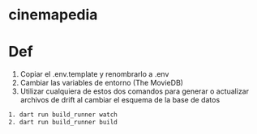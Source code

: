 # cinemapedia

# Def

1. Copiar el .env.template y renombrarlo a .env
2. Cambiar las variables de entorno (The MovieDB)
3. Utilizar cualquiera de estos dos comandos para generar o actualizar archivos de drift al cambiar el esquema de la base de datos
```bash
1. dart run build_runner watch
2. dart run build_runner build
```
